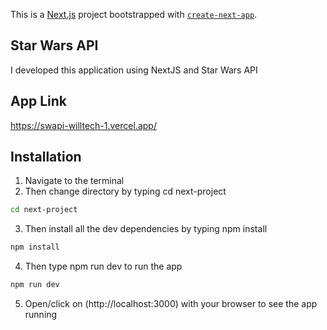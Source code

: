 This is a [Next.js](https://nextjs.org/) project bootstrapped with [`create-next-app`](https://github.com/vercel/next.js/tree/canary/packages/create-next-app).
## Star Wars API
I developed this application using NextJS and Star Wars API

## App Link 
https://swapi-willtech-1.vercel.app/

## Installation
1. Navigate to the terminal 
2. Then change directory by typing cd next-project
```bash
cd next-project
```
3. Then install all the dev dependencies by typing npm install
```bash
npm install
```
4. Then type npm run dev to run the app
```bash
npm run dev
```
5. Open/click on (http://localhost:3000) with your browser to see the app running



